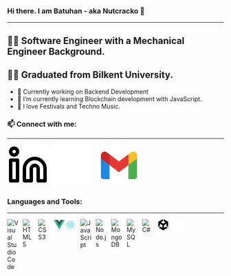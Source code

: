 ### Hi there. I am Batuhan - aka Nutcracko 👋

<hr/>

## 👨‍💻 Software Engineer with a Mechanical Engineer Background.

## 👨‍🎓 Graduated from Bilkent University.

- 🔭 Currently working on Backend Development
- 🌱 I’m currently learning Blockchain development with JavaScript.
- 🖤 I love Festivals and Techno Music.

### 📫 Connect with me:

<hr/>

[![website](./img/linkedin-light.svg)](https://www.linkedin.com/in/batunal#gh-light-mode-only)
[![website](./img/linkedin-dark.svg)](https://www.linkedin.com/in/batunal#gh-dark-mode-only)
&nbsp;&nbsp;
[![website](./img/gmail-colored.svg)](mailto:unalbatuhan.ub@gmail.com)
&nbsp;&nbsp;

### Languages and Tools:

<hr/>
<img align="left" alt="Visual Studio Code" width="26px" src="https://cdn.jsdelivr.net/gh/devicons/devicon/icons/vscode/vscode-original.svg" style="padding-right:10px;" />
<img align="left" alt="HTML5" width="26px" src="https://cdn.jsdelivr.net/gh/devicons/devicon/icons/html5/html5-original.svg" style="padding-right:10px;" />
<img align="left" alt="CSS3" width="26px" src="https://cdn.jsdelivr.net/gh/devicons/devicon/icons/css3/css3-original.svg" style="padding-right:10px;" />
<img align="left" alt="Vue.js" width="26px" src="https://raw.githubusercontent.com/github/explore/80688e429a7d4ef2fca1e82350fe8e3517d3494d/topics/vue/vue.png" />
<img align="left" alt="React-Native" width="26px" src="https://raw.githubusercontent.com/github/explore/80688e429a7d4ef2fca1e82350fe8e3517d3494d/topics/react-native/react-native.png" style="padding-right:10px;" />
<img align="left" alt="JavaScript" width="26px" src="https://cdn.jsdelivr.net/gh/devicons/devicon/icons/javascript/javascript-original.svg" style="padding-right:10px;" />
<img align="left" alt="Node.js" width="26px" src="https://cdn.jsdelivr.net/gh/devicons/devicon/icons/nodejs/nodejs-original.svg" style="padding-right:10px;" />
<img align="left" alt="MongoDB" width="26px" src="https://cdn.jsdelivr.net/gh/devicons/devicon/icons/mongodb/mongodb-original.svg" style="padding-right:10px;" />
<img align="left" alt="MySQL" width="26px" src="https://cdn.jsdelivr.net/gh/devicons/devicon/icons/mysql/mysql-original.svg" style="padding-right:10px;" />
<img align="left" alt="C#" width="26px" src="https://cdn.jsdelivr.net/gh/devicons/devicon/icons/csharp/csharp-original.svg" style="padding-right:10px;" />
<img align="left" alt="Unity" width="26px" src="./img/unity.svg" style="padding-right:10px;" />
<img align="left" alt="Terminal" width="26px" src="./img/terminal-dark.svg" />
